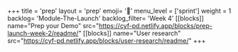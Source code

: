 +++
title = 'prep'
layout = 'prep'
emoji= '📝'
menu_level = ['sprint']
weight = 1
backlog= 'Module-The-Launch'
backlog_filter= 'Week 4'
[[blocks]]
name="Prep your Demo"
src="https://cyf-pd.netlify.app/blocks/prep-launch-week-2/readme/"
[[blocks]]
name="User research"
src="https://cyf-pd.netlify.app/blocks/user-research/readme/"
+++

